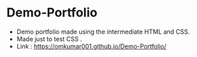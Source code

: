 # Demo-Portfolio
* Demo portfolio made using the intermediate HTML and CSS.
* Made just to test CSS .
* Link : https://omkumar001.github.io/Demo-Portfolio/

